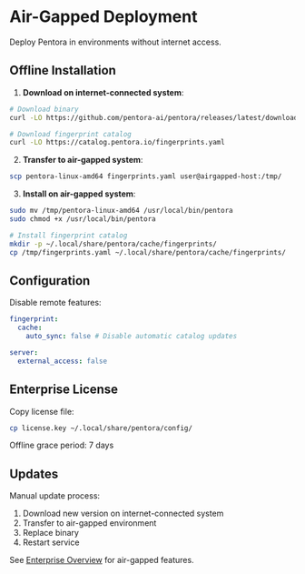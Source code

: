 # Air-Gapped Deployment

Deploy Pentora in environments without internet access.

## Offline Installation

1. **Download on internet-connected system**:

```bash
# Download binary
curl -LO https://github.com/pentora-ai/pentora/releases/latest/download/pentora-linux-amd64

# Download fingerprint catalog
curl -LO https://catalog.pentora.io/fingerprints.yaml
```

2. **Transfer to air-gapped system**:

```bash
scp pentora-linux-amd64 fingerprints.yaml user@airgapped-host:/tmp/
```

3. **Install on air-gapped system**:

```bash
sudo mv /tmp/pentora-linux-amd64 /usr/local/bin/pentora
sudo chmod +x /usr/local/bin/pentora

# Install fingerprint catalog
mkdir -p ~/.local/share/pentora/cache/fingerprints/
cp /tmp/fingerprints.yaml ~/.local/share/pentora/cache/fingerprints/
```

## Configuration

Disable remote features:

```yaml
fingerprint:
  cache:
    auto_sync: false # Disable automatic catalog updates

server:
  external_access: false
```

## Enterprise License

Copy license file:

```bash
cp license.key ~/.local/share/pentora/config/
```

Offline grace period: 7 days

## Updates

Manual update process:

1. Download new version on internet-connected system
2. Transfer to air-gapped environment
3. Replace binary
4. Restart service

See [Enterprise Overview](/enterprise/overview) for air-gapped features.
